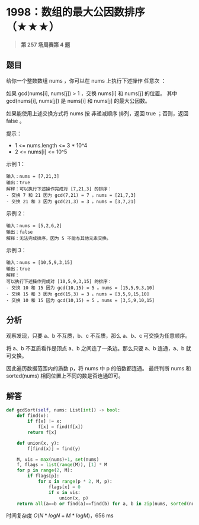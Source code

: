 # 1998：数组的最大公因数排序（★★★）


> **第 257 场周赛第 4 题**

## 题目

给你一个整数数组 nums ，你可以在 nums 上执行下述操作 任意次 ：

如果 gcd(nums[i], nums[j]) > 1 ，交换 nums[i] 和 nums[j] 的位置。
其中 gcd(nums[i], nums[j]) 是 nums[i] 和 nums[j] 的最大公因数。

如果能使用上述交换方式将 nums 按 非递减顺序 排列，返回 true ；否则，返回 false 。


提示：
- 1 <= nums.length <= 3 * 10^4
- 2 <= nums[i] <= 10^5


示例 1：

    输入：nums = [7,21,3]
    输出：true
    解释：可以执行下述操作完成对 [7,21,3] 的排序：
    - 交换 7 和 21 因为 gcd(7,21) = 7 。nums = [21,7,3]
    - 交换 21 和 3 因为 gcd(21,3) = 3 。nums = [3,7,21]

示例 2：

    输入：nums = [5,2,6,2]
    输出：false
    解释：无法完成排序，因为 5 不能与其他元素交换。

示例 3：
    
    输入：nums = [10,5,9,3,15]
    输出：true
    解释：
    可以执行下述操作完成对 [10,5,9,3,15] 的排序：
    - 交换 10 和 15 因为 gcd(10,15) = 5 。nums = [15,5,9,3,10]
    - 交换 15 和 3 因为 gcd(15,3) = 3 。nums = [3,5,9,15,10]
    - 交换 10 和 15 因为 gcd(10,15) = 5 。nums = [3,5,9,10,15]
 

## 分析

观察发现，只要 a、b 不互质，b、c 不互质，那么 a、b、c 可交换为任意顺序。

将 a、b 不互质看作是顶点 a、b 之间连了一条边。那么只要 a、b 连通，a、b 就可交换。

因此遍历数据范围内的质数 p，将 nums 中 p 的倍数都连通。
最终判断 nums 和 sorted(nums) 相同位置上不同的数是否连通即可。

## 解答

```python
def gcdSort(self, nums: List[int]) -> bool:
    def find(x):
        if f[x] != x:
            f[x] = find(f[x])
        return f[x]

    def union(x, y):
        f[find(x)] = find(y)

    M, vis = max(nums)+1, set(nums)
    f, flags = list(range(M)), [1] * M
    for p in range(2, M):
        if flags[p]:
            for x in range(p * 2, M, p):
                flags[x] = 0
                if x in vis:
                    union(x, p)
    return all(a==b or find(a)==find(b) for a, b in zip(nums, sorted(nums)))
```
时间复杂度 $O(N * logN+M * logM)$，656 ms

